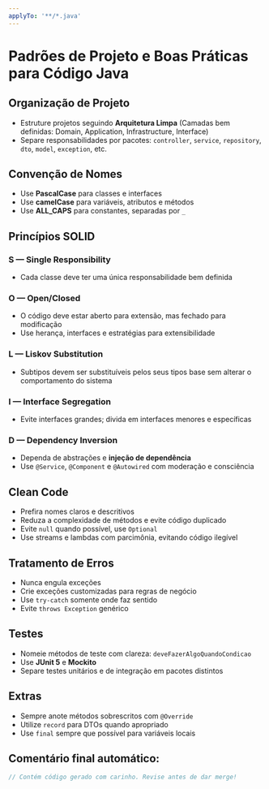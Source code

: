 ```yaml
---
applyTo: '**/*.java'
---
```


# Padrões de Projeto e Boas Práticas para Código Java

## Organização de Projeto
- Estruture projetos seguindo **Arquitetura Limpa** (Camadas bem definidas: Domain, Application, Infrastructure, Interface)
- Separe responsabilidades por pacotes: `controller`, `service`, `repository`, `dto`, `model`, `exception`, etc.

## Convenção de Nomes
- Use **PascalCase** para classes e interfaces
- Use **camelCase** para variáveis, atributos e métodos
- Use **ALL_CAPS** para constantes, separadas por `_`

## Princípios SOLID

### S — Single Responsibility
- Cada classe deve ter uma única responsabilidade bem definida

### O — Open/Closed
- O código deve estar aberto para extensão, mas fechado para modificação
- Use herança, interfaces e estratégias para extensibilidade

### L — Liskov Substitution
- Subtipos devem ser substituíveis pelos seus tipos base sem alterar o comportamento do sistema

### I — Interface Segregation
- Evite interfaces grandes; divida em interfaces menores e específicas

### D — Dependency Inversion
- Dependa de abstrações e **injeção de dependência**
- Use `@Service`, `@Component` e `@Autowired` com moderação e consciência

## Clean Code
- Prefira nomes claros e descritivos
- Reduza a complexidade de métodos e evite código duplicado
- Evite `null` quando possível, use `Optional`
- Use streams e lambdas com parcimônia, evitando código ilegível

## Tratamento de Erros
- Nunca engula exceções
- Crie exceções customizadas para regras de negócio
- Use `try-catch` somente onde faz sentido
- Evite `throws Exception` genérico

## Testes
- Nomeie métodos de teste com clareza: `deveFazerAlgoQuandoCondicao`
- Use **JUnit 5** e **Mockito**
- Separe testes unitários e de integração em pacotes distintos

## Extras
- Sempre anote métodos sobrescritos com `@Override`
- Utilize `record` para DTOs quando apropriado
- Use `final` sempre que possível para variáveis locais

## Comentário final automático:
```java
// Contém código gerado com carinho. Revise antes de dar merge!
